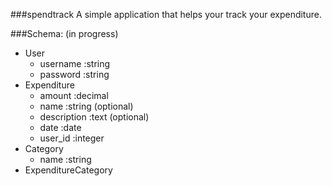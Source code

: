 ###spendtrack 
A simple application that helps your track your expenditure. 

###Schema: (in progress) 
- User 
	- username :string
 	- password :string
- Expenditure
	- amount :decimal
	- name :string (optional)
	- description :text (optional)
	- date :date
	- user_id :integer 
- Category 
	- name :string
- ExpenditureCategory

